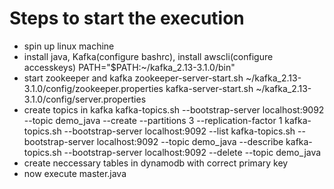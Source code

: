 Steps to start the execution
=======
*    spin up linux machine
*    install java, Kafka(configure bashrc), install awscli(configure accesskeys)
      PATH="$PATH:~/kafka_2.13-3.1.0/bin"
*    start zookeeper and kafka
      zookeeper-server-start.sh ~/kafka_2.13-3.1.0/config/zookeeper.properties
      kafka-server-start.sh ~/kafka_2.13-3.1.0/config/server.properties
*    create topics in kafka
      kafka-topics.sh --bootstrap-server localhost:9092 --topic demo_java --create --partitions 3 --replication-factor 1
      kafka-topics.sh --bootstrap-server localhost:9092 --list
      kafka-topics.sh --bootstrap-server localhost:9092 --topic demo_java --describe
      kafka-topics.sh --bootstrap-server localhost:9092 --delete --topic demo_java
*    create neccessary tables in dynamodb with correct primary key
*    now execute master.java





